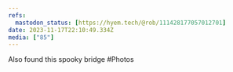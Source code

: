 ```yaml
---
refs:
  mastodon_status: [https://hyem.tech/@rob/111428177057012701]
date: 2023-11-17T22:10:49.334Z
media: ["85"]
---
```


Also found this spooky bridge #Photos
